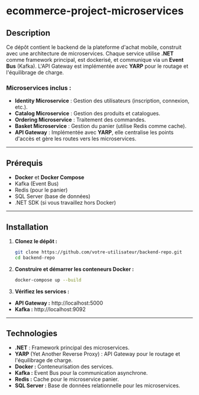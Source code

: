 # ecommerce-project-microservices

## Description
Ce dépôt contient le backend de la plateforme d'achat mobile, construit avec une architecture de microservices. Chaque service utilise **.NET** comme framework principal, est dockerisé, et communique via un **Event Bus** (Kafka). L'API Gateway est implémentée avec **YARP** pour le routage et l'équilibrage de charge.

### Microservices inclus :
- **Identity Microservice** : Gestion des utilisateurs (inscription, connexion, etc.).
- **Catalog Microservice** : Gestion des produits et catalogues.
- **Ordering Microservice** : Traitement des commandes.
- **Basket Microservice** : Gestion du panier (utilise Redis comme cache).
- **API Gateway** : Implémentée avec **YARP**, elle centralise les points d'accès et gère les routes vers les microservices.

---

## Prérequis
- **Docker** et **Docker Compose**
- Kafka (Event Bus)
- Redis (pour le panier)
- SQL Server (base de données)
- .NET SDK (si vous travaillez hors Docker)

---

## Installation

1. **Clonez le dépôt :**
   ```bash
   git clone https://github.com/votre-utilisateur/backend-repo.git
   cd backend-repo
2. **Construire et démarrer les conteneurs Docker :**
   ```bash
   docker-compose up --build
3. **Vérifiez les services :**
- **API Gateway :** http://localhost:5000
- **Kafka :** http://localhost:9092
---
## Technologies
- **.NET** : Framework principal des microservices.
- **YARP** (Yet Another Reverse Proxy) : API Gateway pour le routage et l'équilibrage de charge.
- **Docker :** Conteneurisation des services.
- **Kafka :** Event Bus pour la communication asynchrone.
- **Redis :** Cache pour le microservice panier.
- **SQL Server :** Base de données relationnelle pour les microservices.


   

